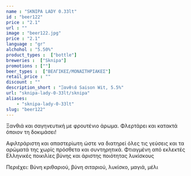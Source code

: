```yaml
---
name : "SKNIPA LADY 0.33lt"
id : "beer122"
price : "2.1"
url : ""
image : "beer122.jpg"
price : "2.1"
language : "gr"
alchohol : "5.50%"
product_types :  ["bottle"]
breweries :  ["Sknipa"]
promotions : [""]
beer_types :  ["ΒΕΛΓΙΚΕΣ/ΜΟΝΑΣΤΗΡΙΑΚΕΣ"]
retail_price : ""
discount : ""
description_short : "Ξανθιά Saison Wit, 5.5%"
url: "sknipa-lady-0-33lt/sknipa"
aliases: 
    - "sknipa-lady-0-33lt"
slug: "beer122"
---
```


Ξανθιά και σαγηνευτική με φρουτένιο άρωμα. Φλερτάρει και κατακτά όποιον τη δοκιμάσει!

Αφιλτράριστη και απαστερίωτη ώστε να διατηρεί όλες τις γεύσεις και τα αρώματά της χωρίς πρόσθετα και συντηρητικά. Φτιαγμένη από εκλεκτές Ελληνικές ποικιλίες βύνης και άριστης ποιότητας λυκίσκους

Περιέχει: Βύνη κριθαριού, βύνη σιταριού, λυκίσκο, μαγιά, μέλι